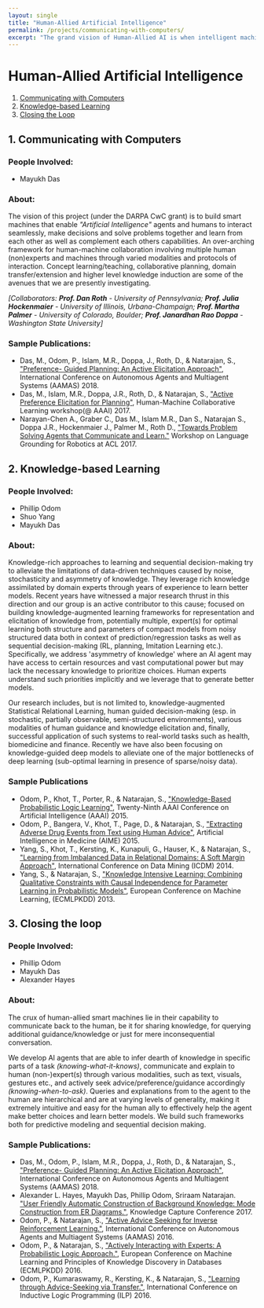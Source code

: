 ```yaml
---
layout: single
title: "Human-Allied Artificial Intelligence"
permalink: /projects/communicating-with-computers/
excerpt: "The grand vision of Human-Allied AI is when intelligent machines and humans will interact, make decisions and solve problems together and learn from as well as complement each others capabilities."
---
```


# Human-Allied Artificial Intelligence
1. [Communicating with Computers](#cwc)
2. [Knowledge-based Learning](#kbl)
3. [Closing the Loop](#cl)


<a name ="cwc"></a>
## 1. Communicating with Computers
### People Involved:
* Mayukh Das

### About:
The vision of this project (under the DARPA CwC grant) is to build smart machines that enable *"Artificial Intelligence"* agents and humans to interact seamlessly, make decisions and solve problems together and learn from each other as well as complement each others capabilities. An over-arching framework for human-machine collaboration involving multiple human (non)experts and machines through varied modalities and protocols of interaction. Concept learning/teaching, collaborative planning, domain transfer/extension and higher level knowledge induction are some of the avenues that we are presently investigating.

*[Collaborators: **Prof. Dan Roth** - University of Pennsylvania; **Prof. Julia Hockenmaier** - University of Illinois, Urbana-Champaign; **Prof. Martha Palmer** - University of Colorado, Boulder; **Prof. Janardhan Rao Doppa** - Washington State University]*

### Sample Publications:
* Das, M., Odom, P., Islam, M.R., Doppa, J., Roth, D., & Natarajan, S., ["Preference- Guided Planning: An Active Elicitation Approach"](https://dl.acm.org/citation.cfm?id=3238024), International Conference on Autonomous Agents and Multiagent Systems (AAMAS) 2018.
* Das, M., Islam, M.R., Doppa, J.R., Roth, D., & Natarajan, S., ["Active Preference Elicitation for Planning"](http://blogs.parc.com/aaai-17/files/2017/01/15198-65466-3-SM.pdf), Human-Machine Collaborative Learning workshop(@ AAAI) 2017.
* Narayan-Chen A., Graber C., Das M., Islam M.R., Dan S., Natarajan S., Doppa J.R., Hockenmaier J., Palmer M., Roth D., ["Towards Problem Solving Agents that Communicate and Learn."](http://www.aclweb.org/anthology/W17-2812) Workshop on Language Grounding for Robotics at ACL 2017.



<a name ="kbl"></a>
## 2. Knowledge-based Learning
### People Involved:
* Phillip Odom
* Shuo Yang
* Mayukh Das


### About:
Knowledge-rich approaches to  learning  and sequential decision-making try to alleviate the limitations of data-driven techniques caused by noise, stochasticity and asymmetry of knowledge. They leverage rich knowledge assimilated by domain experts through years of experience to learn better models. Recent years have witnessed a major research thrust in this direction and our group is an active contributor to this cause; focused on building knowledge-augmented learning frameworks for representation and elicitation of knowledge from, potentially multiple, expert(s) for optimal learning both structure and parameters of compact models from noisy structured data both in context of prediction/regression tasks as well as sequential decision-making (RL, planning, Imitation Learning etc.). Specifically, we address 'asymmetry of knowledge' where an AI agent may have access to certain resources and vast computational power but may lack the necessary knowledge to prioritize choices. Human experts understand such priorities implicitly and we leverage that to generate better models.

Our research includes, but is not limited to, knowledge-augmented Statistical Relational Learning, human guided decision-making (esp. in stochastic, partially observable, semi-structured environments), various modalities of human guidance and knowledge elicitation and, finally, successful application of such systems to real-world tasks such as health, biomedicine and finance. Recently we have also been focusing on knowledge-guided deep models to alleviate one of the major bottlenecks of deep learning (sub-optimal learning in presence of sparse/noisy data). 

### Sample Publications
* Odom, P., Khot, T., Porter, R., & Natarajan, S., ["Knowledge-Based Probabilistic Logic Learning"](/assets/pdfs/KBPLM.pdf), Twenty-Ninth AAAI Conference on Artificial Intelligence (AAAI) 2015.
* Odom, P., Bangera, V., Khot, T., Page, D., & Natarajan, S., ["Extracting Adverse Drug Events from Text using Human Advice"](/assets/pdfs/ADEText2015.pdf), Artificial Intelligence in Medicine (AIME) 2015.
* Yang, S., Khot, T., Kersting, K., Kunapuli, G., Hauser, K., & Natarajan, S., ["Learning from Imbalanced Data in Relational Domains: A Soft Margin Approach"](/assets/pdfs/SoftMargin.pdf), International Conference on Data Mining (ICDM) 2014.
* Yang, S., & Natarajan, S., ["Knowledge Intensive Learning: Combining Qualitative Constraints with Causal Independence for Parameter Learning in Probabilistic Models"](/assets/pdfs/KIL_ECML13.pdf), European Conference on Machine Learning, (ECMLPKDD) 2013.



<a name ="cl"></a>
## 3. Closing the loop
### People Involved:
* Phillip Odom
* Mayukh Das
* Alexander Hayes

### About:
The crux of human-allied smart machines lie in their capability to communicate back to the human, be it for sharing knowledge, for querying additional guidance/knowledge or just for mere inconsequential conversation. 

We develop AI agents that are able to infer dearth of knowledge in specific parts of a task *(knowing-what-it-knows)*, communicate and explain to human (non-)expert(s) through various modalities, such as text, visuals, gestures etc., and actively seek advice/preference/guidance accordingly *(knowing-when-to-ask)*. Queries and explanations from to the agent to the human are hierarchical and are at varying levels of generality, making it extremely intuitive and easy for the human ally to effectively help the agent make better choices and learn better models. We build such frameworks both for predictive modeling and sequential decision making.

### Sample Publications:
* Das, M., Odom, P., Islam, M.R., Doppa, J., Roth, D., & Natarajan, S., ["Preference- Guided Planning: An Active Elicitation Approach"](https://dl.acm.org/citation.cfm?id=3238024), International Conference on Autonomous Agents and Multiagent Systems (AAMAS) 2018.
* Alexander L. Hayes, Mayukh Das, Phillip Odom, Sriraam Natarajan. ["User Friendly Automatic Construction of Background Knowledge: Mode Construction from ER Diagrams."](/assets/pdfs/KCAP17Mode.pdf), Knowledge Capture Conference 2017.
* Odom, P., & Natarajan, S., ["Active Advice Seeking for Inverse Reinforcement Learning."](/assets/pdfs/aasirl_AAMAS.pdf), International Conference on Autonomous Agents and Multiagent Systems (AAMAS) 2016.
* Odom, P., & Natarajan, S., ["Actively Interacting with Experts: A Probabilistic Logic Approach."](/assets/pdfs/activeadviceseeking.pdf), European Conference on Machine Learning and Principles of Knowledge Discovery in Databases (ECMLPKDD) 2016.
* Odom, P., Kumaraswamy, R., Kersting, K., & Natarajan, S., ["Learning through Advice-Seeking via Transfer."](/assets/pdfs/transferredAdvice_FinalPDF.pdf), International Conference on Inductive Logic Programming (ILP) 2016.












<!--
---
layout: single
title: "Communicating with Computers"
permalink: /projects/communicating-with-computers/
excerpt: "The grand vision of smart machines is when intelligent machines and humans will interact, make decisions and solve problems together and learn from as well as complement each others capabilities."
---
-->
<!--
## People Involved:

* Mayukh Das
* Shuo Yang
* Phillip Odom

The grand vision of smart machines is enabling AI agents and humans to interact seamlessly, make decisions and solve problems together and learn from as well as complement each others capabilities. We share such a vision and we build frameworks and techniques to leverage human knowledge in creating smarter sequential decision-making and predictive systems and protocols for such knowledge elicitation.

Our research includes, but is not limited to, knowledge-augmented Statistical Relational Learning, human guided and collaborative decision-making and planning (esp. in stochastic, partially observable, semi-structured environments), "active" human-AI interaction, various modalities of human guidance and, finally, successful application of such systems to real-world tasks such as Health, Biomedicine and Finance.

Concept learning, domain transfer/extension and higher level knowledge induction are some additional interesting research ventures (motivated by DARPA 'Communicating with Computers'). We aim for an over-arching framework for human-AI collaboration involving multiple human (non)experts and machines with varied modalities of interaction.

## References:

* Das, M., Odom, P., Islam, M.R., Doppa, J., Roth, D., & Natarajan, S., "Preference- Guided Planning: An Active Elicitation Approach", International Conference on Autonomous Agents and Multiagent Systems (AAMAS) 2018.
* Das, M., Islam, M.R., Doppa, J.R., Roth, D., & Natarajan, S., "Active Preference Elicitation for Planning", Human-Machine Collaborative Learning workshop(@ AAAI) 2017.
* Narayan-Chen A., Graber C., Das M., Islam M.R., Dan S., Natarajan S., Doppa J.R., Hockenmaier J., Palmer M., Roth D., "Towards Problem Solving Agents that Communicate and Learn." Workshop on Language Grounding for Robotics at ACL 2017.
* Alexander L. Hayes, Mayukh Das, Phillip Odom, Sriraam Natarajan. "User Friendly Automatic Construction of Background Knowledge: Mode Construction from ER Diagrams." Knowledge Capture Conference 2017.
* Odom, P., & Natarajan, S., "Active Advice Seeking for Inverse Reinforcement Learning", International Conference on Autonomous Agents and Multiagent Systems (AAMAS) 2016.
* Odom, P., & Natarajan, S., "Actively Interacting with Experts: A Probabilistic Logic Approach", European Conference on Machine Learning and Principles of Knowledge Discovery in Databases (ECMLPKDD) 2016.
* Odom, P., Kumaraswamy, R., Kersting, K., & Natarajan, S., "Learning through Advice-Seeking via Transfer", International Conference on Inductive Logic Programming (ILP) 2016.
* Odom, P., Khot, T., Porter, R., & Natarajan, S., "Knowledge-Based Probabilistic Logic Learning", Twenty-Ninth AAAI Conference on Artificial Intelligence (AAAI) 2015.
* Odom, P., Bangera, V., Khot, T., Page, D., & Natarajan, S., "Extracting Adverse Drug Events from Text using Human Advice", Artificial Intelligence in Medicine (AIME) 2015.
* Yang, S., Khot, T., Kersting, K., Kunapuli, G., Hauser, K., & Natarajan, S., "Learning from Imbalanced Data in Relational Domains: A Soft Margin Approach", International Conference on Data Mining (ICDM) 2014.
* Yang, S., & Natarajan, S., "Knowledge Intensive Learning: Combining Qualitative Constraints with Causal Independence for Parameter Learning in Probabilistic Models", European Conference on Machine Learning, (ECMLPKDD) 2013.
-->
